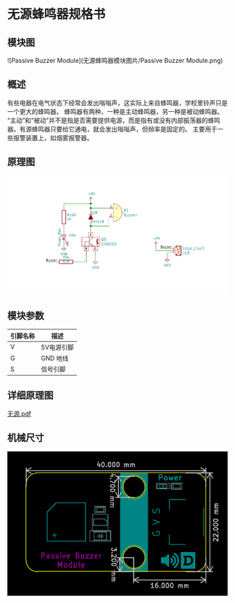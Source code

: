 # 无源蜂鸣器规格书

## 模块图

![Passive Buzzer Module](无源蜂鸣器模块图片/Passive Buzzer Module.png)

## 概述

​        有些电器在电气状态下经常会发出嗡嗡声，这实际上来自蜂鸣器，学校里铃声只是一个更大的蜂鸣器。 蜂鸣器有两种，一种是主动蜂鸣器，另一种是被动蜂鸣器。 “主动”和“被动”并不是指是否需要提供电源，而是指有或没有内部振荡器的蜂鸣器。有源蜂鸣器只要给它通电，就会发出嗡嗡声，但频率是固定的。 主要用于一些报警装置上，如烟雾报警器。

## 原理图

![9](无源蜂鸣器模块图片/9.png)

## 模块参数

| 引脚名称 | 描述       |
| -------- | ---------- |
| V        | 5V电源引脚 |
| G        | GND 地线   |
| S        | 信号引脚   |

## 详细原理图

 [无源.pdf](无源蜂鸣器模块图片/无源.pdf) 

## 机械尺寸

![14](无源蜂鸣器模块图片/14.png)